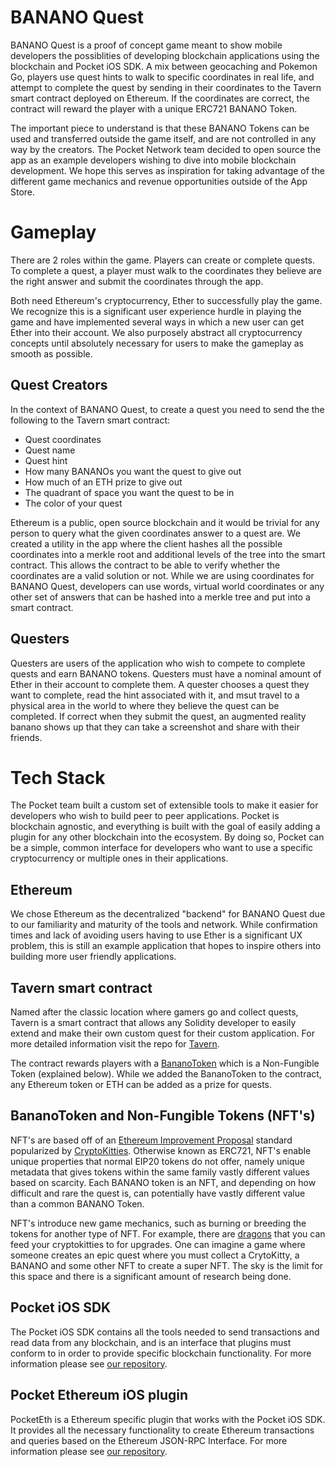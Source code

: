 # BANANO Quest

BANANO Quest is a proof of concept game meant to show mobile developers the possiblities of developing blockchain applications using the blockchain and Pocket iOS SDK. A mix between geocaching and Pokemon Go, players use quest hints to walk to specific coordinates in real life, and attempt to complete the quest by sending in their coordinates to the Tavern smart contract deployed on Ethereum. If the coordinates are correct, the contract will reward the player with a unique ERC721 BANANO Token. 

The important piece to understand is that these BANANO Tokens can be used and transferred outside the game itself, and are not controlled in any way by the creators. The Pocket Network team decided to open source the app as an example developers wishing to dive into mobile blockchain development. We hope this serves as inspiration for taking advantage of the different game mechanics and revenue opportunities outside of the App Store.

# Gameplay

There are 2 roles within the game. Players can create or complete quests. To complete a quest, a player must walk to the coordinates they believe are the right answer and submit the coordinates through the app. 

Both need Ethereum's cryptocurrency, Ether to successfully play the game. We recognize this is a significant user experience hurdle in playing the game and have  implemented several ways in which a new user can get Ether into their account. We also purposely abstract all cryptocurrency concepts until absolutely necessary for users to make the gameplay as smooth as possible. 

## Quest Creators

In the context of BANANO Quest, to create a quest you need to send the the following to the Tavern smart contract:

* Quest coordinates
* Quest name
* Quest hint
* How many BANANOs you want the quest to give out
* How much of an ETH prize to give out
* The quadrant of space you want the quest to be in
* The color of your quest

Ethereum is a public, open source blockchain and it would be trivial for any person to query what the given coordinates answer to a quest are. We created a utility in the app where the client hashes all the possible coordinates into a merkle root and additional levels of the tree into the smart contract. This allows the contract to be able to verify whether the coordinates are a valid solution or not. While we are using coordinates for BANANO Quest, developers can use words, virtual world coordinates or any other set of answers that can be hashed into a merkle tree and put into a smart contract. 

## Questers

Questers are users of the application who wish to compete to complete  quests and earn BANANO tokens. Questers must have a nominal amount of Ether in their account to complete them. A quester chooses a quest they want to complete, read the hint associated with it, and msut travel to a physical area in the world to where they believe the quest can be completed. If correct when they submit the quest, an augmented reality banano shows up that they can take a screenshot and share with their friends.  

# Tech Stack

The Pocket team built a custom set of extensible tools to make it easier for developers who wish to build peer to peer applications. Pocket is blockchain agnostic, and everything is built with the goal of easily adding a plugin for any other blockchain into the ecosystem. By doing so, Pocket can be a simple, common interface for developers who want to use a specific cryptocurrency or multiple ones in their applications.  

## Ethereum

We chose Ethereum as the decentralized "backend" for BANANO Quest due to our familiarity and maturity of the tools and network. While confirmation times and lack of avoiding users having to use Ether is a significant UX problem, this is still an example application that hopes to inspire others into building more user friendly applications.   

## Tavern smart contract

Named after the classic location where gamers go and collect quests, Tavern is a smart contract that allows any Solidity developer to easily extend and make their own custom quest for their custom application. For more detailed information visit the repo for [Tavern](https://github.com/pokt-network/tavern). 

The contract rewards players with a [BananoToken](https://github.com/pokt-network/banano-token) which is a Non-Fungible Token (explained below). While we added the BananoToken to the contract, any Ethereum token or ETH can be added as a prize for quests.  
 

## BananoToken and Non-Fungible Tokens (NFT's)

NFT's are based off of an [Ethereum Improvement Proposal](https://github.com/ethereum/EIPs/blob/master/EIPS/eip-721.md) standard popularized by [CryptoKitties](https://www.cryptokitties.co/). Otherwise known as ERC721, NFT's enable unique properties that normal EIP20 tokens do not offer, namely unique metadata that gives tokens within the same family vastly different values based on scarcity. Each BANANO token is an NFT, and depending on how difficult and rare the quest is, can potentially have vastly different value than a common BANANO Token. 

NFT's introduce new game mechanics, such as burning or breeding the tokens for another type of NFT. For example, there are [dragons](https://hyperdragons.alfakingdom.com/) that you can feed your cryptokitties to for upgrades. One can imagine a game where someone creates an epic quest where you must collect a CrytoKitty, a BANANO and some other NFT to create a super NFT. The sky is the limit for this space and there is a significant amount of research being done.  

## Pocket iOS SDK

The Pocket iOS SDK contains all the tools needed to send transactions and read data from any blockchain, and is an interface that plugins must conform to in order to provide specific blockchain functionality. For more information please see [our repository](https://github.com/pokt-network/pocket-ios-sdk). 

## Pocket Ethereum iOS plugin

PocketEth is a Ethereum specific plugin that works with the Pocket iOS SDK. It provides all the necessary functionality to create Ethereum transactions and queries based on the Ethereum JSON-RPC Interface. For more information please see [our repository](https://github.com/pokt-network/pocket-ios-eth).
